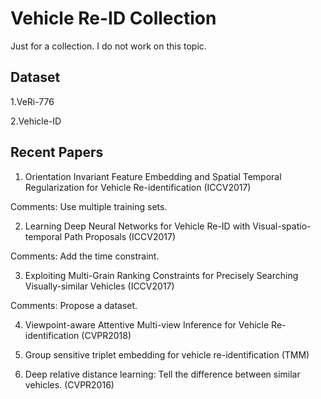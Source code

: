 # Vehicle Re-ID Collection
Just for a collection. I do not work on this topic.

## Dataset
1.VeRi-776

2.Vehicle-ID

## Recent Papers
1. Orientation Invariant Feature Embedding and Spatial Temporal Regularization for Vehicle Re-identification (ICCV2017)

Comments: Use multiple training sets.

2. Learning Deep Neural Networks for Vehicle Re-ID with Visual-spatio-temporal Path Proposals (ICCV2017)

Comments: Add the time constraint.

3. Exploiting Multi-Grain Ranking Constraints for Precisely Searching Visually-similar Vehicles (ICCV2017)

Comments: Propose a dataset.

4. Viewpoint-aware Attentive Multi-view Inference for Vehicle Re-identification (CVPR2018)

5. Group sensitive triplet embedding for vehicle re-identification (TMM)

6. Deep relative distance learning: Tell the difference between similar vehicles. (CVPR2016)

